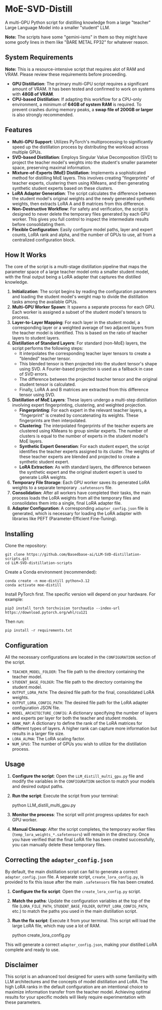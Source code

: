 # MoE-SVD-Distill
A multi-GPU Python script for distilling knowledge from a large "teacher" Large Language Model into a smaller "student" LLM.

**Note:** The scripts have some "gemini-isms" in them so they might have some goofy lines in them like "BARE METAL FP32" for whatever reason.
## System Requirements
**Note:** This is a resource-intensive script that requires alot of RAM and VRAM. Please review these requirements before proceeding.

*   **GPU Distillation**: The primary multi-GPU script requires a significant amount of VRAM. It has been tested and confirmed to work on systems with **48GB of VRAM**.
*   **CPU-based Distillation**: If adapting this workflow for a CPU-only environment, a minimum of **64GB of system RAM** is required. To prevent crashes during memory peaks, a **swap file of 200GB or larger** is also strongly recommended.
## Features
- **Multi-GPU Support**: Utilizes PyTorch's multiprocessing to significantly speed up the distillation process by distributing the workload across multiple GPUs.
- **SVD-based Distillation**: Employs Singular Value Decomposition (SVD) to project the teacher model's weights into the student's smaller parameter space, preserving maximal information.
- **Mixture-of-Experts (MoE) Distillation**: Implements a sophisticated method for distilling MoE layers. This involves creating "fingerprints" of teacher experts, clustering them using KMeans, and then generating synthetic student experts based on these clusters.
- **LoRA Adapter Generation**: The script calculates the difference between the student model's original weights and the newly generated synthetic weights, then extracts LoRA A and B matrices from this difference.
- **Non-Destructive Workflow**: For safety and verification, the script is designed to never delete the temporary files generated by each GPU worker. This gives you full control to inspect the intermediate results before consolidating them.
- **Flexible Configuration**: Easily configure model paths, layer and expert counts, LoRA rank and alpha, and the number of GPUs to use, all from a centralized configuration block.

## How It Works
The core of the script is a multi-stage distillation pipeline that maps the parameter space of a large teacher model onto a smaller student model, with the final output being a LoRA adapter that captures the distilled knowledge.

1.  **Initialization**: The script begins by reading the configuration parameters and loading the student model's weight map to divide the distillation tasks among the available GPUs.
2.  **Multi-GPU Worker Spawn**: It spawns a separate process for each GPU. Each worker is assigned a subset of the student model's tensors to process.
3.  **Layer-to-Layer Mapping**: For each layer in the student model, a corresponding layer or a weighted average of two adjacent layers from the teacher model is identified. This is based on the ratio of teacher layers to student layers.
4.  **Distillation of Standard Layers**: For standard (non-MoE) layers, the script performs the following steps:
    *   It interpolates the corresponding teacher layer tensors to create a "blended" teacher tensor.
    *   This blended tensor is then projected into the student tensor's shape using SVD. A Fourier-based projection is used as a fallback in case of SVD errors.
    *   The difference between the projected teacher tensor and the original student tensor is calculated.
    *   Finally, LoRA A and B matrices are extracted from this difference tensor using SVD.
5. **Distillation of MoE Layers**: These layers undergo a multi-step distillation involving expert fingerprinting, clustering, and weighted projection.
    *   **Fingerprinting**: For each expert in the relevant teacher layers, a "fingerprint" is created by concatenating its weights. These fingerprints are then interpolated.
    *   **Clustering**: The interpolated fingerprints of the teacher experts are clustered using KMeans to group similar experts. The number of clusters is equal to the number of experts in the student model's MoE layers.
    *   **Synthetic Expert Generation**: For each student expert, the script identifies the teacher experts assigned to its cluster. The weights of these teacher experts are blended and projected to create a synthetic student expert.
    *   **LoRA Extraction**: As with standard layers, the difference between the synthetic expert and the original student expert is used to generate LoRA weights.
6.  **Temporary File Storage**: Each GPU worker saves its generated LoRA weights to a separate temporary `.safetensors` file.
7.  **Consolidation**: After all workers have completed their tasks, the main process loads the LoRA weights from all the temporary files and consolidates them into a single, final LoRA adapter file.
8.  **Adapter Configuration**: A corresponding `adapter_config.json` file is generated, which is necessary for loading the LoRA adapter with libraries like PEFT (Parameter-Efficient Fine-Tuning).

## Installing
Clone the repository:

    git clone https://github.com/Basedbase-ai/LLM-SVD-distillation-scripts.git
    cd LLM-SVD-distillation-scripts

Create a Conda environment (recommended):

    conda create -n moe-distill python=3.12
    conda activate moe-distill

Install PyTorch first. The specific version will depend on your hardware. For example:

    pip3 install torch torchvision torchaudio --index-url https://download.pytorch.org/whl/cu121


Then run:

    pip install -r requirements.txt

## Configuration
All the necessary configurations are located in the `CONFIGURATION` section of the script.

*   `TEACHER_MODEL_FOLDER`: The file path to the directory containing the teacher model.
*   `STUDENT_BASE_FOLDER`: The file path to the directory containing the student model.
*   `OUTPUT_LORA_PATH`: The desired file path for the final, consolidated LoRA weights.
*   `OUTPUT_LORA_CONFIG_PATH`: The desired file path for the LoRA adapter configuration JSON file.
*   `MODEL_ARCHITECTURE_CONFIG`: A dictionary specifying the number of layers and experts per layer for both the teacher and student models.
*   `RANK_MAP`: A dictionary to define the rank of the LoRA matrices for different types of layers. A higher rank can capture more information but results in a larger file size.
*   `LORA_ALPHA`: The LoRA scaling factor.
*   `NUM_GPUS`: The number of GPUs you wish to utilize for the distillation process.

## Usage
1.  **Configure the script**: Open the `LLM_distill_multi_gpu.py` file and modify the variables in the `CONFIGURATION` section to match your models and desired output paths.
2.  **Run the script**: Execute the script from your terminal:

    python LLM_distill_multi_gpu.py

3.  **Monitor the process**: The script will print progress updates for each GPU worker.
4.  **Manual Cleanup**: After the script completes, the temporary worker files (`temp_lora_weights_*.safetensors`) will remain in the directory. Once you have verified that the final LoRA file has been created successfully, you can manually delete these temporary files.

## Correcting the `adapter_config.json`
By default, the main distillation script can fail to generate a correct `adapter_config.json` file. A separate script, `create_lora_config.py`, is provided to fix this issue after the main `.safetensors` file has been created.

1.  **Configure the fix script**: Open the `create_lora_config.py` script.
2.  **Match the paths**: Update the configuration variables at the top of the file (`LORA_FILE_PATH`, `STUDENT_BASE_FOLDER`, `OUTPUT_LORA_CONFIG_PATH`, etc.) to match the paths you used in the main distillation script.
3.  **Run the fix script**: Execute it from your terminal. This script will load the large LoRA file, which may use a lot of RAM.

    python create_lora_config.py

This will generate a correct `adapter_config.json`, making your distilled LoRA complete and ready to use.

## Disclaimer
This script is an advanced tool designed for users with some familiarity with LLM architectures and the concepts of model distillation and LoRA. The high LoRA ranks in the default configuration are an intentional choice to maximize information transfer from the teacher model. Achieving optimal results for your specific models will likely require experimentation with these parameters.
